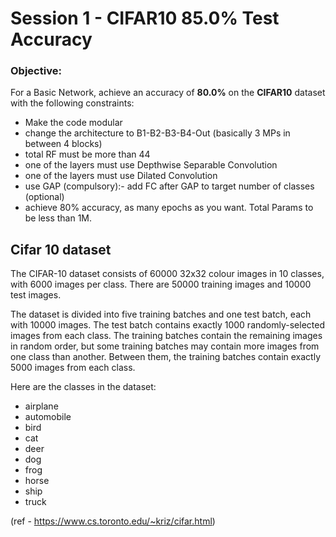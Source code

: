 # Session 1 - CIFAR10 85.0% Test Accuracy

###	Objective:
For a Basic Network, achieve an accuracy of **80.0%** on the **CIFAR10** dataset with the following constraints:

- Make the code modular
- change the architecture to B1-B2-B3-B4-Out (basically 3 MPs in between 4 blocks)
- total RF must be more than 44
- one of the layers must use Depthwise Separable Convolution
- one of the layers must use Dilated Convolution
- use GAP (compulsory):- add FC after GAP to target number of classes (optional)
- achieve 80% accuracy, as many epochs as you want. Total Params to be less than 1M. 


## Cifar 10 dataset 

The CIFAR-10 dataset consists of 60000 32x32 colour images in 10 classes, with 6000 images per class. There are 50000 training images and 10000 test images.

The dataset is divided into five training batches and one test batch, each with 10000 images. The test batch contains exactly 1000 randomly-selected images from each class. The training batches contain the remaining images in random order, but some training batches may contain more images from one class than another. Between them, the training batches contain exactly 5000 images from each class.

Here are the classes in the dataset:
- airplane 										
- automobile 										
- bird 										
- cat 										
- deer 										
- dog 										
- frog 										
- horse 										
- ship 										
- truck

(ref - https://www.cs.toronto.edu/~kriz/cifar.html)
